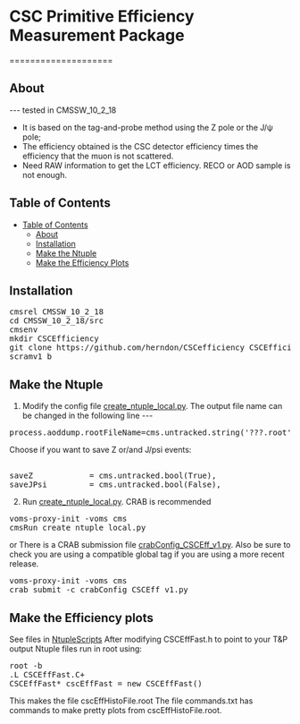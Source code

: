 # CSC Primitive Efficiency Measurement Package
====================

## About
--- tested in CMSSW_10_2_18
* It is based on the tag-and-probe method using the Z pole or the J/ψ pole;
* The efficiency obtained is the CSC detector efficiency times the efficiency that the muon is not scattered.
* Need RAW information to get the LCT efficiency. RECO or AOD sample is not enough.

## Table of Contents
- [Table of Contents](#table-of-contents)
    - [About](#about)
    - [Installation](#installation)
    - [Make the Ntuple](#make-the-ntuple)
    - [Make the Efficiency Plots](#make-the-efficiency-plots)
   
## Installation
<pre>
cmsrel CMSSW_10_2_18
cd CMSSW_10_2_18/src
cmsenv
mkdir CSCEfficiency
git clone https://github.com/herndon/CSCefficiency CSCEfficiency
scramv1 b
</pre>

## Make the Ntuple
1. Modify the config file [create_ntuple_local.py](CSCEfficiency/create_ntuple_local.py). 
The output file name can be changed in the following line ---
<pre>
process.aoddump.rootFileName=cms.untracked.string('???.root')
</pre>

Choose if you want to save Z or/and J/psi events: 
<pre>                               
saveZ            = cms.untracked.bool(True),
saveJPsi         = cms.untracked.bool(False),
</pre>

2. Run [create_ntuple_local.py](CSCEfficiency/create_ntuple_local.py). CRAB is recommended
<pre>
voms-proxy-init -voms cms
cmsRun create_ntuple_local.py
</pre>

or
There is a CRAB submission file [crabConfig_CSCEff_v1.py](CSCEfficiency/crabConfig_CSCEff_v1.py). Also be sure to check you are using a compatible global tag if you are using a more recent release.
<pre>
voms-proxy-init -voms cms
crab submit -c crabConfig_CSCEff_v1.py
</pre>


## Make the Efficiency plots
See files in [NtupleScripts](CSCEfficiency/NtupleScripts/.)
After modifying CSCEffFast.h to point to your T&P output Ntuple files run in root using:
<pre>
root -b
.L CSCEffFast.C+
CSCEffFast* cscEffFast = new CSCEffFast()
</pre>
This makes the file cscEffHistoFile.root
The file commands.txt has commands to make pretty plots from cscEffHistoFile.root.
